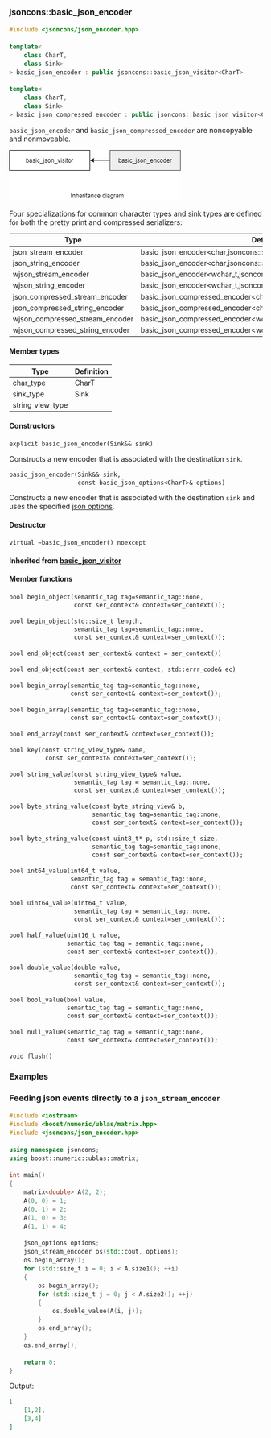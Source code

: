 ### jsoncons::basic_json_encoder

```c++
#include <jsoncons/json_encoder.hpp>

template<
    class CharT,
    class Sink>
> basic_json_encoder : public jsoncons::basic_json_visitor<CharT>

template<
    class CharT,
    class Sink>
> basic_json_compressed_encoder : public jsoncons::basic_json_visitor<CharT>
```

`basic_json_encoder` and `basic_json_compressed_encoder` are noncopyable and nonmoveable.

![basic_json_encoder](./diagrams/basic_json_encoder.png)

Four specializations for common character types and sink types are defined
for both the pretty print and compressed serializers:

Type                       |Definition
---------------------------|------------------------------
json_stream_encoder            |basic_json_encoder<char,jsoncons::stream_sink<char>>
json_string_encoder     |basic_json_encoder<char,jsoncons::string_sink<std::string>>
wjson_stream_encoder           |basic_json_encoder<wchar_t,jsoncons::stream_sink<wchar_t>>
wjson_string_encoder    |basic_json_encoder<wchar_t,jsoncons::string_sink<std::wstring>>
json_compressed_stream_encoder            |basic_json_compressed_encoder<char,jsoncons::stream_sink<char>>
json_compressed_string_encoder     |basic_json_compressed_encoder<char,jsoncons::string_sink<std::string>>
wjson_compressed_stream_encoder           |basic_json_compressed_encoder<wchar_t,jsoncons::stream_sink<wchar_t>>
wjson_compressed_string_encoder    |basic_json_compressed_encoder<wchar_t,jsoncons::string_sink<std::wstring>>

#### Member types

Type                       |Definition
---------------------------|------------------------------
char_type                  |CharT
sink_type           |Sink
string_view_type           |

#### Constructors

    explicit basic_json_encoder(Sink&& sink)
Constructs a new encoder that is associated with the destination `sink`.

    basic_json_encoder(Sink&& sink, 
                       const basic_json_options<CharT>& options)
Constructs a new encoder that is associated with the destination `sink` 
and uses the specified [json options](basic_json_options.md). 

#### Destructor

    virtual ~basic_json_encoder() noexcept

#### Inherited from [basic_json_visitor](../basic_json_visitor.md)

#### Member functions

    bool begin_object(semantic_tag tag=semantic_tag::none,
                      const ser_context& context=ser_context()); 

    bool begin_object(std::size_t length, 
                      semantic_tag tag=semantic_tag::none,
                      const ser_context& context=ser_context()); 

    bool end_object(const ser_context& context = ser_context())

    bool end_object(const ser_context& context, std::errr_code& ec)

    bool begin_array(semantic_tag tag=semantic_tag::none,
                     const ser_context& context=ser_context()); 

    bool begin_array(semantic_tag tag=semantic_tag::none,
                     const ser_context& context=ser_context()); 

    bool end_array(const ser_context& context=ser_context()); 

    bool key(const string_view_type& name, 
              const ser_context& context=ser_context()); 

    bool string_value(const string_view_type& value, 
                      semantic_tag tag = semantic_tag::none, 
                      const ser_context& context=ser_context());

    bool byte_string_value(const byte_string_view& b, 
                           semantic_tag tag=semantic_tag::none, 
                           const ser_context& context=ser_context()); 

    bool byte_string_value(const uint8_t* p, std::size_t size, 
                           semantic_tag tag=semantic_tag::none, 
                           const ser_context& context=ser_context()); 

    bool int64_value(int64_t value, 
                     semantic_tag tag = semantic_tag::none, 
                     const ser_context& context=ser_context());

    bool uint64_value(uint64_t value, 
                      semantic_tag tag = semantic_tag::none, 
                      const ser_context& context=ser_context()); 

    bool half_value(uint16_t value, 
                    semantic_tag tag = semantic_tag::none, 
                    const ser_context& context=ser_context()); 

    bool double_value(double value, 
                      semantic_tag tag = semantic_tag::none, 
                      const ser_context& context=ser_context()); 

    bool bool_value(bool value, 
                    semantic_tag tag = semantic_tag::none,
                    const ser_context& context=ser_context());  

    bool null_value(semantic_tag tag = semantic_tag::none,
                    const ser_context& context=ser_context());  

    void flush()

### Examples

### Feeding json events directly to a `json_stream_encoder`
```c++
#include <iostream>
#include <boost/numeric/ublas/matrix.hpp>
#include <jsoncons/json_encoder.hpp>

using namespace jsoncons;
using boost::numeric::ublas::matrix;

int main()
{
    matrix<double> A(2, 2);
    A(0, 0) = 1;
    A(0, 1) = 2;
    A(1, 0) = 3;
    A(1, 1) = 4;

    json_options options;
    json_stream_encoder os(std::cout, options); 
    os.begin_array();
    for (std::size_t i = 0; i < A.size1(); ++i)
    {
        os.begin_array();
        for (std::size_t j = 0; j < A.size2(); ++j)
        {
            os.double_value(A(i, j));
        }
        os.end_array();
    }
    os.end_array();

    return 0;
}
```

Output:

```json
[
    [1,2],
    [3,4]
]
```
